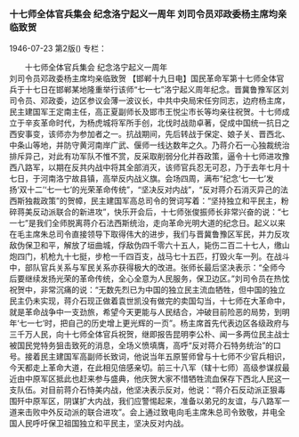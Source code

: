 ### 十七师全体官兵集会  纪念洛宁起义一周年  刘司令员邓政委杨主席均亲临致贺

1946-07-23
第2版()
专栏：

　　十七师全体官兵集会
    纪念洛宁起义一周年         
    刘司令员邓政委杨主席均亲临致贺
    【邯郸十九日电】国民革命军第十七师全体官兵于十七日在邯郸某地隆重举行该师“七一七”洛宁起义周年纪念。晋冀鲁豫军区刘司令员、邓政委，边区参议会薄一波议长，中共中央局宋任穷同志，边府杨主席，民主建国军王定南主任，高正夏副师长及邯市王悦尘市长等均亲往祝贺。十七师成立于辛亥革命时代，为杨虎城将军所手创，北伐时战勋卓著，促成中国统一抗日之西安事变，该师亦为参加者之一。抗战期间，先后转战于保定、娘子关、晋西北、中条山等地，并防守黄河南岸广武、偃师一线达数年之久。乃蒋介石一心独裁统治排斥异己，对此有功军队不惟不赏，反采取削弱分化并吞政策，逼令十七师进攻豫西八路军，以期在反共内战中将其全部消灭，该师官兵忍无可忍，乃于去年七月十七日，于河南洛宁故县镇，高举反内战义旗。会场四周，满布“纪念‘七一七’发扬‘双十二’‘七一七’的光荣革命传统”，“坚决反对内战”，“反对蒋介石消灭异己的法西斯独裁政策”的贺幛，民主建国军高总司令的贺词写着：“坚持独立和平民主，粉碎蒋美反动派联合的新进攻”，快乐开会后，十七师张俊振师长非常兴奋的说：“七一七”是我们全师脱离蒋介石法西斯统治，走向革命光明大道的纪念日。起义以来在毛主席朱总司令直接领导下取得伟大的进步，我们与晋冀鲁豫区军民，并力反攻敌伪保卫和平，解放了垣曲城，俘敌伪四千零六十五人，毙伤二百二十七人，缴山炮四门，机枪九十七挺，步枪一千四百支，战马七十五匹，打毁火车一列。在战斗中，部队官兵关系与军民关系亦获得极大的改进。张师长最后坚决表示：“全师今后要继续发扬光荣的革命传统，全心全意为人民服务，保卫边区。”刘司令员在热忱祝贺中，非常沉痛的说：“无数先烈已为中国的独立民主流血牺牲，但中国的独立民主仍未实现，蒋介石现正做着袁世凯没有做完的卖国勾当，十七师在大革命中，就是革命战争中一支劲旅，希望今天更能与人民结合，冲破目前险恶的局势，到明年‘七一七’时，把自己的历史增上更光辉的一页”。杨主席首先代表边区各级政府与三千万人民，向十七师全体官兵祝贺，继即报告昆明李公朴、闻一多两位民主战士被国民党特务狙击致死的消息，全场义愤填膺，高呼“反对蒋介石特务统治”的口号。接着民主建国军高副师长致词，他说当年五原誓师曾与十七师不少官兵相识，今天都走上革命大道，在此相见倍感亲切。前三十八军（辖十七师）高级参谋叔最近由中原军区抵此也赶来参与盛典，他庆贺大家不惜牺牲流血保存下西北人民这一支队伍。对目前蒋介石恃美内战，他坚决表示反对，他说：“蒋介石反动派正狠毒围歼中原军区，阴谋扩大内战，我们应警惕起来，准备以弟兄的友谊，与八路军一道来击败中外反动派的联合进攻”。会上通过致电向毛主席朱总司令致敬，并电全国人民呼吁保卫祖国独立和平民主，坚决反对内战。
